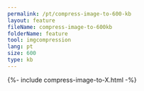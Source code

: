 ```yaml
---
permalink: /pt/compress-image-to-600-kb
layout: feature
fileName: compress-image-to-600kb
folderName: feature
tool: imgcompression
lang: pt
size: 600
type: kb
---
```


{%- include compress-image-to-X.html -%}
